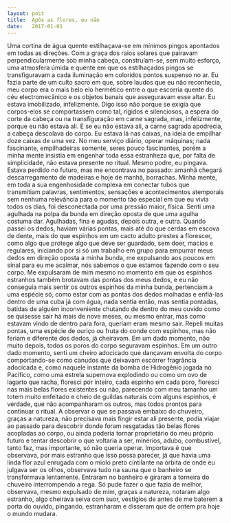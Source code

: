 ```yaml
---
layout: post
title:  Após as flores, eu não
date:   2017-01-01
---
```

Uma cortina de água quente estilhaçava-se em mínimos pingos apontados em todas as direções. Com a graça dos raios solares que pairavam perpendicularmente sob minha cabeça, construíam-se, sem muito esforço, uma atmosfera úmida e quente em que os estilhaçados pingos se transfiguravam a cada iluminação em coloridos pontos suspenso no ar. Eu fazia parte de um culto sacro em que, sobre laudos que eu não reconhecia, meu corpo era o mais belo elo hermético entre o que escorria quente do céu electromecânico e os objetos banais que asseguravam esse altar. 
Eu estava imobilizado, infelizmente. Digo isso não porque se exigia que corpos-elos se comportassem como tal, rígidos e silenciosos, a espera do corte da cabeça ou na transfiguração em carne sagrada, mas, infelizmente, porque eu não estava ali. E se eu não estava ali, a carne sagrada apodrecia, a cabeça descolava do corpo.
Eu estava lá nas caixas, na ideia de empilhar doze caixas de uma vez. No meu serviço diário, operar máquinas; nada fascinante, empilhadeiras somente, seres pouco fascinantes, porém a minha mente insistia em engenhar toda essa estranheza que, por falta de simplicidade, não estava presente no ritual.
Mesmo podre, eu pingava. Estava perdido no futuro, mas me encontrava no passado: amanhã chegará descarregamento de madeiras e hoje de manhã, borrachas. Minha mente, em toda a sua engenhosidade complexa em conectar tubos que transmitiam palavras, sentimentos, sensações e acontecimentos atemporais sem nenhuma relevância para o momento tão especial em que eu vivia todos os dias, foi desconectada por uma pressão maior, física.
Senti uma agulhada na polpa da bunda em direção oposta de que uma agulha costuma dar. Agulhadas, fina e agudas, depois outra, e outra. Quando passei os dedos, haviam várias pontas, mais até do que cerdas em escova de dente, mais do que espinhos em um cacto adulto prestes a florescer, como algo que protege algo que deve ser guardado, sem doer, macios e regulares, iniciando por si só um trabalho em grupo para empurrar meus dedos em direção oposta a minha bunda, me expulsando aos poucos em sinal para eu me acalmar, nós sabemos o que estamos fazendo com o seu corpo. 
Me expulsaram de mim mesmo no momento em que os espinhos estranhos também brotavam das pontas dos meus dedos, e eu não conseguia mais sentir os outros espinhos da minha bunda, pertenciam a uma espécie só, como estar com as pontas dos dedos molhadas e enfiá-las dentro de uma cuba já com água, nada sentia então, mas sentia pontadas, batidas de alguém inconveniente chutando de dentro do meu ouvido como se quisesse sair há mais de nove meses, ou mesmo entrar, mas como estavam vindo de dentro para fora, queriam eram mesmo sair. Repeli muitas pontas, uma espécie de ouriço ou fruta do conde com espinhos, mas não feriam e diferente dos dedos, já cheiravam.
Em um dado momento, não muito depois, todos os poros do corpo seguravam espinhos. Em um outro dado momento, senti um cheiro adocicado que dançavam envolta do corpo comportando-se como canudos que deixavam escorrer fragrância adocicada e, como naquele instante da bomba de Hidrogênio jogada no Pacífico, como uma estrela supernova explodindo ou como um ovo de lagarto que racha, floresci por inteiro, cada espinho em cada poro, floresci nas mais belas flores existentes ou não, parecendo com meu tamanho um totem muito enfeitado e cheio de guildas naturais com alguns espinhos, é verdade, que não acompanharam os outros, mas todos prontos para continuar o ritual.
A observar o que se passava embaixo do chuveiro, graças a natureza, não precisava mais fingir estar ali presente, podia viajar ao passado para descobrir donde foram resgatadas tão belas flores acopladas ao corpo, ou ainda poderia tornar proprietário do meu próprio futuro e tentar descobrir o que voltaria a ser, minérios, adubo, combustível, tanto faz, mas importante, só não queria operar. 
Importava é que observava, por mais estranho que isso possa parecer, já que havia uma linda flor azul enrugada com o miolo preto cintilante na órbita de onde eu julgava ser os olhos, observava tudo na sauna que o banheiro se transformava lentamente.
Entraram no banheiro e giraram a torneira do chuveiro interrompendo a rega. Só pude fazer o que fazia de melhor, observava, mesmo expulsado de mim, graças a natureza, notaram algo estranho, algo cheirava seiva com suor, vestígios de antes de me baterem a porta do ouvido, pingando, estranharam e disseram que de ontem pra hoje o mundo mudara.





